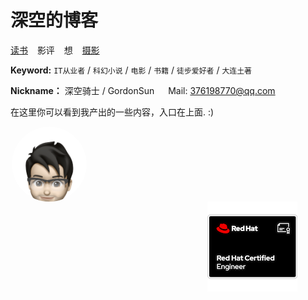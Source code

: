 # 深空的博客

[读书](https://github.com/sc13sees/gordonsunblog/issues/1) &ensp; 影评 &ensp;  想 &ensp; [摄影](https://github.com/sc13sees/gordonsunblog/issues/3)


 
 **Keyword:**  `IT从业者` / `科幻小说` / `电影` / `书籍` / `徒步爱好者` / `大连土著`

 **Nickname：** 深空骑士 / GordonSun   &emsp;   Mail: <376198770@qq.com>

在这里你可以看到我产出的一些内容，入口在上面.  :)






<html>

<head>

<meta charset="utf-8" />
<style type="text/css">
#div1{
margin-left:2px;

}
#div2{
margin-left:315px;
}
</style>
</head>
<body>
 
<div id="div1" style="width:120px; height:120px;  border-radius:80%; overflow:hidden; float:left;">
    <img src="https://raw.githubusercontent.com/sc13sees/gordonsunblog/main/IMG_0057.jpg" alt="头像" />
</div>

<div id="div2" style="width:150px; height:120px; float:left;">
<a href="https://www.credly.com/badges/7949d73a-d1bb-40fc-ab04-8af226bfe426/public_url" target="-blank" title="我的it资质之一">
    <img src="https://raw.githubusercontent.com/sc13sees/gordonsunblog/main/red-hat-certified-engineer-rhce.png" alt="证书" />
 </a>
</div>
</body>



</html>
